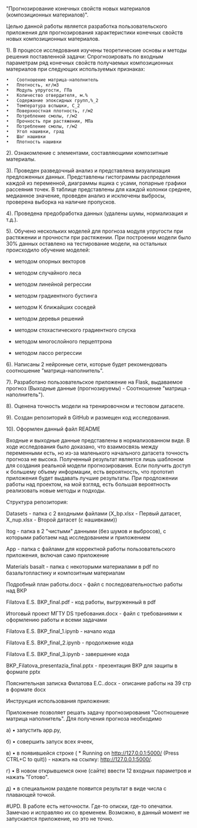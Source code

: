 ﻿
"Прогнозирование конечных свойств новых материалов (композиционных материалов)".

Целью данной работы является разработка пользовательского приложения для прогнозирования характеристики конечных свойств новых композиционных материалов.

1).	В процессе исследования изучены теоретические основы и методы решения поставленной задачи: 
Спрогнозировать по входным параметрам ряд конечных свойств получаемых композиционных материалов при следующих используемых признаках: 

    •	Соотношение матрица-наполнитель
    •	Плотность, кг/м3
    •	Модуль упругости, ГПа
    •	Количество отвердителя, м.%
    •	Содержание эпоксидных групп,%_2
    •	Температура вспышки, С_2
    •	Поверхностная плотность, г/м2
    •	Потребление смолы, г/м2
    •	Прочность при растяжении, МПа
    •	Потребление смолы, г/м2
    •	Угол нашивки, град
    •	Шаг нашивки
    •	Плотность нашивки

2).	Ознакомление с элементами, составляющими композитные материалы. 

3).	Проведен разведочный анализ и представлена визуализация предложенных данных. Представлены гистограммы распределения каждой из переменной, диаграммы ящика с усами, попарные графики рассеяния точек. В таблице представлены для каждой колонки среднее, медианное значение, проведен анализ и исключены выбросы, проверена выборка на наличие пропусков.

4).	Проведена предобработка данных (удалены шумы, нормализация и т.д.).

5).	Обучено нескольких моделей для прогноза модуля упругости при растяжении и прочности при растяжении. При построении модели было 30% данных оставлено на тестирование модели, на остальных происходило обучение моделей:

* методом опорных векторов

* методом случайного леса

* методом линейной регрессии

* методом градиентного бустинга

* методом К ближайших соседей

* методом деревья решений

* методом стохастического градиентного спуска

* методом многослойного перцептрона

* методом лассо регрессии


6).	Написаны 2 нейронные сети, которые будет рекомендовать соотношение "матрица-наполнитель".

7).	Разработано пользовательское приложение на Flask, выдаваемое прогноз (Выходные данные (прогнозируемы) - Соотношение "матрица - наполнитель").

8).	Оценена точность модели на тренировочном и тестовом датасете.

9).	Создан репозиторий в GitHub и размещен код исследования.

10). Оформлен данный файл README

Входные и выходные данные представлены в нормализованном виде. 
В ходе исследования было доказано, что взаимосвязь между переменными есть, но из-за маленького начального датасета точность прогноза не высока. Полученный результат является лишь шаблоном для создания реальной модели прогнозирования. Если получить доступ к большему объему информации, есть вероятность, что прототип приложения будет выдавать лучшие результаты. При продложении работы над проектом, на мой взгляд, есть большая вероятность реализовать новые методы и подходы. 

Структура репозитория:

Datasets - папка с 2 входными файлами (X_bp.xlsx - Первый датасет, X_nup.xlsx - Второй датасет (с нашивками))

Itog - папка в 2 "чистыми" данными (без шумов и выбросов), с которыми работаем над исследованием и приложением

App - папка с файлами для корректной работы пользовательского приложения, включая само приложение

Materials basalt - папка с некоторыми материалами в pdf по базальтопластику и композитным материалам

Подробный план работы.docx - файл с последовательностью работы над ВКР

Filatova E.S. BKP_final.pdf - код работы, выгруженный в pdf

Итоговый проект МГТУ DS требования.docx - файл с требованиями к оформлению работы и всеми задачами

Filatova E.S. BKP_final_1.ipynb - начало кода

Filatova E.S. BKP_final_2.ipynb - продолжение кода

Filatova E.S. BKP_final_3.ipynb - завершение кода

BKP_Filatova_presentazia_final.pptx - презентация ВКР для защиты в формате pptx

Пояснительная записка Филатова Е.С..docx - описание работы на 39 стр в формате docx



Инструкция использования приложения:

Приложение позволяет решать задачу прогнозирования "Соотношение матрица наполнитель". 
Для получения прогноза необходимо 

а)     •	запустить app.py, 

б)     •	совершить запуск всех ячеек,  

в)     •	в появившейся строке ( * Running on http://127.0.0.1:5000/ (Press CTRL+C to quit)) - нажать на ссылку: http://127.0.0.1:5000/. 

г)     •	В новом открывшемся окне (сайте) ввести 12 входных параметров и нажать "Готово".

д)     •	в специальном разделе появится результат в виде числа с плавающей точкой. 


#UPD. В работе есть неточности. Где-то описки, где-то опечатки. Замечаю и исправляю их со временем. Возможно, в данный момент не запускается приложение, но это не точно. 

